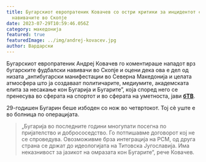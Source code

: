 ```yaml
---
title: Бугарскиот европратеник Ковачев со остри критики за инцидентот со
  навивачите во Скопје
date: 2023-07-29T10:59:46.056Z
category: македонија
featured: true
featuredImage: ../img/andrej-kovacev.jpg
author: Вардарски
---
```

<!--StartFragment-->

Бугарскиот европратеник Андреј Ковачев го коментираше нападот врз бугарските фудбалски навивачи во Скопје и оцени дека ова е дел од низата „антибугарски манифестации во Северна Македонија и целата атмосфера што ја создаваат политичарите, медиумите, академската елита за несакање кон Бугарија и Бугарите”, која според него се пренесува во сферата на спортот и во сферата на уметноста, јави **[бТВ](https://btvnovinite.bg/predavania/tazi-sabota-i-nedelia/andrej-kovachev-za-napadenieto-v-skopie-tova-e-chast-ot-poredicata-antibalgarski-projavi.html)**.

<!--EndFragment--><!--StartFragment-->

29-годишен Бугарин беше избоден со нож во четвртокот. Тој сѐ уште е во болница по операцијата.

> „Бугарија во последните години многупати посегна по пријателство и добрососедство. Го потпишавме договорот кој не се спроведува. Овозможивме брза интеграција на РСМ, од друга страна се држат до идеологијата на Титовска Југославија. Има неказнивост за јазикот на омразата кон Бугарите“, рече Ковачев.

<!--EndFragment-->